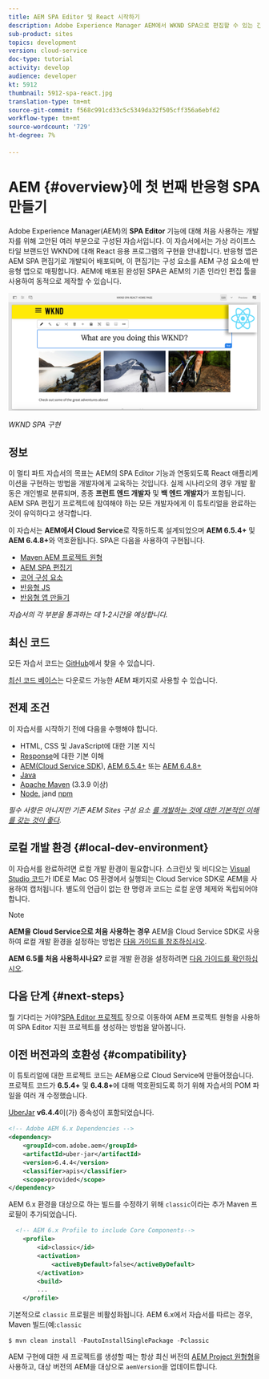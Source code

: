 ```yaml
---
title: AEM SPA Editor 및 React 시작하기
description: Adobe Experience Manager AEM에서 WKND SPA으로 편집할 수 있는 간단한 반응형 단일 페이지 애플리케이션(SPA)을 만들 수 있습니다. AEM SPA 편집기와 함께 React JS 프레임워크를 사용하여 SPA을 만드는 방법을 살펴봅니다. 이 다중 부분 자습서는 가상의 라이프스타일 브랜드인 WKND에 대해 Responsive 응용 프로그램을 구현하는 과정을 안내합니다. 이 자습서에서는 SPA의 전체 생성 및 AEM와의 통합에 대해 설명합니다.
sub-product: sites
topics: development
version: cloud-service
doc-type: tutorial
activity: develop
audience: developer
kt: 5912
thumbnail: 5912-spa-react.jpg
translation-type: tm+mt
source-git-commit: f568c991cd33c5c5349da32f505cff356a6ebfd2
workflow-type: tm+mt
source-wordcount: '729'
ht-degree: 7%

---
```



# AEM {#overview}에 첫 번째 반응형 SPA 만들기

Adobe Experience Manager(AEM)의 **SPA Editor** 기능에 대해 처음 사용하는 개발자를 위해 고안된 여러 부분으로 구성된 자습서입니다. 이 자습서에서는 가상 라이프스타일 브랜드인 WKND에 대해 React 응용 프로그램의 구현을 안내합니다. 반응형 앱은 AEM SPA 편집기로 개발되어 배포되며, 이 편집기는 구성 요소를 AEM 구성 요소에 반응형 앱으로 매핑합니다. AEM에 배포된 완성된 SPA은 AEM의 기존 인라인 편집 툴을 사용하여 동적으로 제작할 수 있습니다.

![Final SPA 구현](assets/wknd-spa-implementation.png)

*WKND SPA 구현*

## 정보

이 멀티 파트 자습서의 목표는 AEM의 SPA Editor 기능과 연동되도록 React 애플리케이션을 구현하는 방법을 개발자에게 교육하는 것입니다. 실제 시나리오의 경우 개발 활동은 개인별로 분류되며, 종종 **프런트 엔드 개발자** 및 **백 엔드 개발자**&#x200B;가 포함됩니다. AEM SPA 편집기 프로젝트에 참여해야 하는 모든 개발자에게 이 튜토리얼을 완료하는 것이 유익하다고 생각합니다.

이 자습서는 **AEM에서 Cloud Service**&#x200B;로 작동하도록 설계되었으며 **AEM 6.5.4+** 및 **AEM 6.4.8+**&#x200B;와 역호환됩니다. SPA은 다음을 사용하여 구현됩니다.

* [Maven AEM 프로젝트 원형](https://docs.adobe.com/content/help/ko-KR/experience-manager-core-components/using/developing/archetype/overview.html)
* [AEM SPA 편집기](https://docs.adobe.com/content/help/en/experience-manager-65/developing/headless/spas/spa-walkthrough.html#content-editing-experience-with-spa)
* [코어 구성 요소](https://docs.adobe.com/content/help/ko-KR/experience-manager-core-components/using/introduction.html)
* [반응형 JS](https://reactjs.org/)
* [반응형 앱 만들기](https://create-react-app.dev/)

*자습서의 각 부분을 통과하는 데 1-2시간을 예상합니다.*

## 최신 코드

모든 자습서 코드는 [GitHub](https://github.com/adobe/aem-guides-wknd-spa)에서 찾을 수 있습니다.

[최신 코드 베이스](https://github.com/adobe/aem-guides-wknd-spa/releases)는 다운로드 가능한 AEM 패키지로 사용할 수 있습니다.

## 전제 조건

이 자습서를 시작하기 전에 다음을 수행해야 합니다.

* HTML, CSS 및 JavaScript에 대한 기본 지식
* [Response](https://reactjs.org/tutorial/tutorial.html)에 대한 기본 이해
* [AEM(Cloud Service SDK](https://docs.adobe.com/content/help/en/experience-manager-learn/cloud-service/local-development-environment-set-up/aem-runtime.html#download-the-aem-as-a-cloud-service-sdk)),  [AEM 6.5.4+](https://helpx.adobe.com/experience-manager/aem-releases-updates.html#65) 또는  [AEM 6.4.8+](https://helpx.adobe.com/experience-manager/aem-releases-updates.html#64)
* [Java](https://downloads.experiencecloud.adobe.com/content/software-distribution/en/general.html)
* [Apache Maven](https://maven.apache.org/) (3.3.9 이상)
* [Node.](https://nodejs.org/en/) jand  [npm](https://www.npmjs.com/)

*필수 사항은 아니지만 기존 AEM Sites 구성 요소 [를 개발하는 것에 대한 기본적인 이해를 갖는 것이 좋다](https://docs.adobe.com/content/help/en/experience-manager-learn/getting-started-wknd-tutorial-develop/overview.html).*

## 로컬 개발 환경 {#local-dev-environment}

이 자습서를 완료하려면 로컬 개발 환경이 필요합니다. 스크린샷 및 비디오는 [Visual Studio 코드](https://code.visualstudio.com/)가 IDE로 Mac OS 환경에서 실행되는 Cloud Service SDK로 AEM을 사용하여 캡처됩니다. 별도의 언급이 없는 한 명령과 코드는 로컬 운영 체제와 독립되어야 합니다.

>[!NOTE]
>
> **AEM을 Cloud Service으로 처음 사용하는 경우** AEM을 Cloud Service SDK로 사용하여 로컬 개발 환경을 설정하는 방법은  [다음 가이드를 참조하십시오](https://docs.adobe.com/content/help/en/experience-manager-learn/cloud-service/local-development-environment-set-up/overview.html).
>
> **AEM 6.5를 처음 사용하시나요?** 로컬 개발 환경을 설정하려면  [다음 가이드를 확인하십시오](https://docs.adobe.com/content/help/en/experience-manager-learn/foundation/development/set-up-a-local-aem-development-environment.html).

## 다음 단계 {#next-steps}

뭘 기다리는 거야?[SPA Editor 프로젝트](create-project.md) 장으로 이동하여 AEM 프로젝트 원형을 사용하여 SPA Editor 지원 프로젝트를 생성하는 방법을 알아봅니다.

## 이전 버전과의 호환성 {#compatibility}

이 튜토리얼에 대한 프로젝트 코드는 AEM용으로 Cloud Service에 만들어졌습니다. 프로젝트 코드가 **6.5.4+** 및 **6.4.8+**&#x200B;에 대해 역호환되도록 하기 위해 자습서의 POM 파일을 여러 개 수정했습니다.

[UberJar](https://docs.adobe.com/content/help/en/experience-manager-65/developing/devtools/ht-projects-maven.html#what-is-the-uberjar) **v6.4.4**&#x200B;이(가) 종속성이 포함되었습니다.

```xml
<!-- Adobe AEM 6.x Dependencies -->
<dependency>
    <groupId>com.adobe.aem</groupId>
    <artifactId>uber-jar</artifactId>
    <version>6.4.4</version>
    <classifier>apis</classifier>
    <scope>provided</scope>
</dependency>
```

AEM 6.x 환경을 대상으로 하는 빌드를 수정하기 위해 `classic`이라는 추가 Maven 프로필이 추가되었습니다.

```xml
  <!-- AEM 6.x Profile to include Core Components-->
    <profile>
        <id>classic</id>
        <activation>
            <activeByDefault>false</activeByDefault>
        </activation>
        <build>
        ...
    </profile>
```

기본적으로 `classic` 프로필은 비활성화됩니다. AEM 6.x에서 자습서를 따르는 경우, Maven 빌드(예:`classic`

```shell
$ mvn clean install -PautoInstallSinglePackage -Pclassic
```

AEM 구현에 대한 새 프로젝트를 생성할 때는 항상 최신 버전의 [AEM Project 원형형](https://github.com/adobe/aem-project-archetype)을 사용하고, 대상 버전의 AEM을 대상으로 `aemVersion`을 업데이트합니다.
